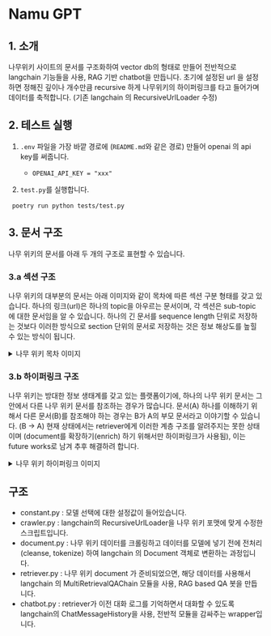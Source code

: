 # Namu GPT

## 1. 소개
나무위키 사이트의 문서를 구조화하여 vector db의 형태로 만들어 전반적으로 langchain 기능들을 사용, RAG 기반 chatbot을 만듭니다.
초기에 설정된 url 을 설정하면 정해진 깊이나 개수만큼 recursive 하게 나무위키의 하이퍼링크를 타고 들어가며 데이터를 축적합니다. (기존 langchain 의 RecursiveUrlLoader 수정)

## 2. 테스트 실행
1. `.env` 파일을 가장 바깥 경로에 (`README.md`와 같은 경로) 만들어 openai 의 api key를 써줍니다. 
   * `OPENAI_API_KEY = "xxx"`


2. `test.py`를 실행합니다. 

```console
 poetry run python tests/test.py 
```

## 3. 문서 구조 
나무 위키의 문서를 아래 두 개의 구조로 표현할 수 있습니다.

### 3.a 섹션 구조
나무 위키의 대부분의 문서는 아래 이미지와 같이 목차에 따른 섹션 구분 형태를 갖고 있습니다. 하나의 링크(url)은 하나의 topic을 아우르는 문서이며, 각 섹션은 sub-topic 에 대한 문서임을 알 수 있습니다. 하나의 긴 문서를 sequence length 단위로 저장하는 것보다 이러한 방식으로 section 단위의 문서로 저장하는 것은 정보 해상도를 높힐 수 있는 방식이 됩니다.
<details>
<summary>나무 위키 목차 이미지</summary>

![structure](./img/structure.png)
</details>

### 3.b 하이퍼링크 구조
나무 위키는 방대한 정보 생태계를 갖고 있는 플랫폼이기에, 하나의 나무 위키 문서는 그 안에서 다른 나무 위키 문서를 참조하는 경우가 많습니다. 문서(A) 하나를 이해하기 위해서 다른 문서(B)를 참조해야 하는 경우는 B가 A의 부모 문서라고 이야기할 수 있습니다. (B $\rightarrow$ A) 현재 상태에서는 retriever에게 이러한 계층 구조를 알려주지는 못한 상태이며 (document를 확장하기(enrich) 하기 위해서만 하이퍼링크가 사용됨), 이는 future works로 남겨 추후 해결하려 합니다.
<details>
<summary>나무 위키 하이퍼링크 이미지</summary>

![hyperlink](./img/hyperlink.png)
</details>

## 구조
* constant.py : 모델 선택에 대한 설정값이 들어있습니다.
* crawler.py : langchain의 RecursiveUrlLoader을 나무 위키 포맷에 맞게 수정한 스크립트입니다.
* document.py : 나무 위키 데이터를 크롤링하고 데이터를 모델에 넣기 전에 전처리(cleanse, tokenize) 하여 langchain 의 Document 객체로 변환하는 과정입니다.
* retriever.py : 나무 위키 document 가 준비되었으면, 해당 데이터를 사용해서 langchain 의 MultiRetrievalQAChain 모듈을 사용, RAG based QA 봇을 만듭니다.
* chatbot.py : retriever가 이전 대화 로그를 기억하면서 대화할 수 있도록 langchain의 ChatMessageHistory을 사용, 전반적 모듈을 감싸주는 wrapper입니다.
